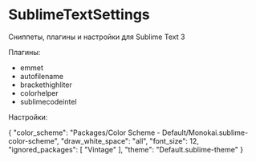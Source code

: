 # SublimeTextSettings
Сниппеты, плагины и настройки для Sublime Text 3

Плагины:

- emmet
- autofilename
- brackethighliter
- colorhelper
- sublimecodeintel

Настройки:

{
	"color_scheme": "Packages/Color Scheme - Default/Monokai.sublime-color-scheme",
	"draw_white_space": "all",
	"font_size": 12,
	"ignored_packages":
	[
		"Vintage"
	],
	"theme": "Default.sublime-theme"
}
